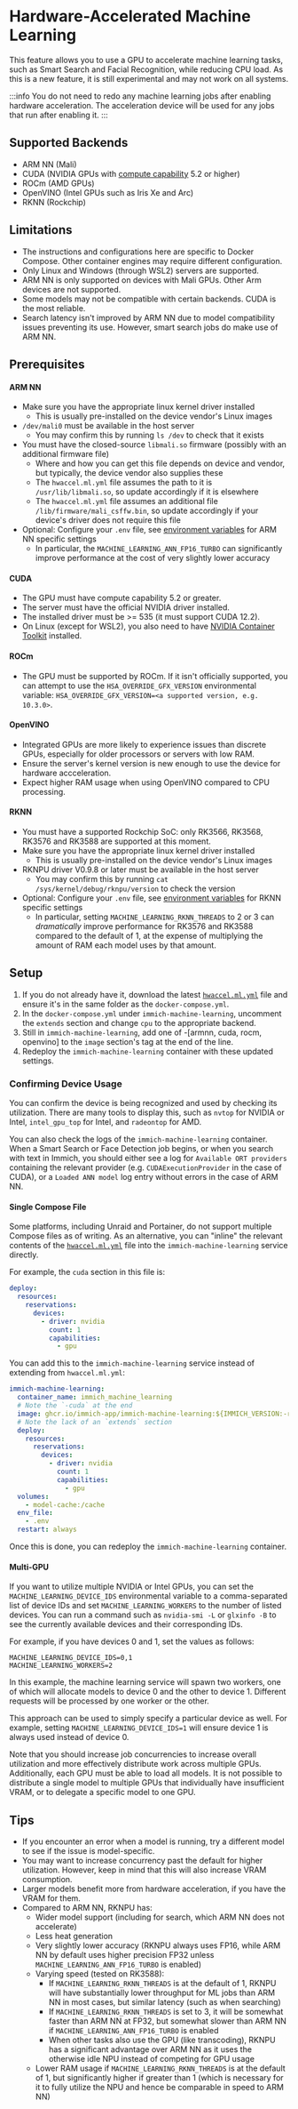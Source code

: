 # Hardware-Accelerated Machine Learning

This feature allows you to use a GPU to accelerate machine learning tasks, such as Smart Search and Facial Recognition, while reducing CPU load.
As this is a new feature, it is still experimental and may not work on all systems.

:::info
You do not need to redo any machine learning jobs after enabling hardware acceleration. The acceleration device will be used for any jobs that run after enabling it.
:::

## Supported Backends

- ARM NN (Mali)
- CUDA (NVIDIA GPUs with [compute capability](https://developer.nvidia.com/cuda-gpus) 5.2 or higher)
- ROCm (AMD GPUs)
- OpenVINO (Intel GPUs such as Iris Xe and Arc)
- RKNN (Rockchip)

## Limitations

- The instructions and configurations here are specific to Docker Compose. Other container engines may require different configuration.
- Only Linux and Windows (through WSL2) servers are supported.
- ARM NN is only supported on devices with Mali GPUs. Other Arm devices are not supported.
- Some models may not be compatible with certain backends. CUDA is the most reliable.
- Search latency isn't improved by ARM NN due to model compatibility issues preventing its use. However, smart search jobs do make use of ARM NN.

## Prerequisites

#### ARM NN

- Make sure you have the appropriate linux kernel driver installed
  - This is usually pre-installed on the device vendor's Linux images
- `/dev/mali0` must be available in the host server
  - You may confirm this by running `ls /dev` to check that it exists
- You must have the closed-source `libmali.so` firmware (possibly with an additional firmware file)
  - Where and how you can get this file depends on device and vendor, but typically, the device vendor also supplies these
  - The `hwaccel.ml.yml` file assumes the path to it is `/usr/lib/libmali.so`, so update accordingly if it is elsewhere
  - The `hwaccel.ml.yml` file assumes an additional file `/lib/firmware/mali_csffw.bin`, so update accordingly if your device's driver does not require this file
- Optional: Configure your `.env` file, see [environment variables](/docs/install/environment-variables) for ARM NN specific settings
  - In particular, the `MACHINE_LEARNING_ANN_FP16_TURBO` can significantly improve performance at the cost of very slightly lower accuracy

#### CUDA

- The GPU must have compute capability 5.2 or greater.
- The server must have the official NVIDIA driver installed.
- The installed driver must be >= 535 (it must support CUDA 12.2).
- On Linux (except for WSL2), you also need to have [NVIDIA Container Toolkit][nvct] installed.

#### ROCm

- The GPU must be supported by ROCm. If it isn't officially supported, you can attempt to use the `HSA_OVERRIDE_GFX_VERSION` environmental variable: `HSA_OVERRIDE_GFX_VERSION=<a supported version, e.g. 10.3.0>`.

#### OpenVINO

- Integrated GPUs are more likely to experience issues than discrete GPUs, especially for older processors or servers with low RAM.
- Ensure the server's kernel version is new enough to use the device for hardware accceleration.
- Expect higher RAM usage when using OpenVINO compared to CPU processing.

#### RKNN

- You must have a supported Rockchip SoC: only RK3566, RK3568, RK3576 and RK3588 are supported at this moment.
- Make sure you have the appropriate linux kernel driver installed
  - This is usually pre-installed on the device vendor's Linux images
- RKNPU driver V0.9.8 or later must be available in the host server
  - You may confirm this by running `cat /sys/kernel/debug/rknpu/version` to check the version
- Optional: Configure your `.env` file, see [environment variables](/docs/install/environment-variables) for RKNN specific settings
  - In particular, setting `MACHINE_LEARNING_RKNN_THREADS` to 2 or 3 can _dramatically_ improve performance for RK3576 and RK3588 compared to the default of 1, at the expense of multiplying the amount of RAM each model uses by that amount.

## Setup

1. If you do not already have it, download the latest [`hwaccel.ml.yml`][hw-file] file and ensure it's in the same folder as the `docker-compose.yml`.
2. In the `docker-compose.yml` under `immich-machine-learning`, uncomment the `extends` section and change `cpu` to the appropriate backend.
3. Still in `immich-machine-learning`, add one of -[armnn, cuda, rocm, openvino] to the `image` section's tag at the end of the line.
4. Redeploy the `immich-machine-learning` container with these updated settings.

### Confirming Device Usage

You can confirm the device is being recognized and used by checking its utilization. There are many tools to display this, such as `nvtop` for NVIDIA or Intel, `intel_gpu_top` for Intel, and `radeontop` for AMD.

You can also check the logs of the `immich-machine-learning` container. When a Smart Search or Face Detection job begins, or when you search with text in Immich, you should either see a log for `Available ORT providers` containing the relevant provider (e.g. `CUDAExecutionProvider` in the case of CUDA), or a `Loaded ANN model` log entry without errors in the case of ARM NN.

#### Single Compose File

Some platforms, including Unraid and Portainer, do not support multiple Compose files as of writing. As an alternative, you can "inline" the relevant contents of the [`hwaccel.ml.yml`][hw-file] file into the `immich-machine-learning` service directly.

For example, the `cuda` section in this file is:

```yaml
deploy:
  resources:
    reservations:
      devices:
        - driver: nvidia
          count: 1
          capabilities:
            - gpu
```

You can add this to the `immich-machine-learning` service instead of extending from `hwaccel.ml.yml`:

```yaml
immich-machine-learning:
  container_name: immich_machine_learning
  # Note the `-cuda` at the end
  image: ghcr.io/immich-app/immich-machine-learning:${IMMICH_VERSION:-release}-cuda
  # Note the lack of an `extends` section
  deploy:
    resources:
      reservations:
        devices:
          - driver: nvidia
            count: 1
            capabilities:
              - gpu
  volumes:
    - model-cache:/cache
  env_file:
    - .env
  restart: always
```

Once this is done, you can redeploy the `immich-machine-learning` container.

#### Multi-GPU

If you want to utilize multiple NVIDIA or Intel GPUs, you can set the `MACHINE_LEARNING_DEVICE_IDS` environmental variable to a comma-separated list of device IDs and set `MACHINE_LEARNING_WORKERS` to the number of listed devices. You can run a command such as `nvidia-smi -L` or `glxinfo -B` to see the currently available devices and their corresponding IDs.

For example, if you have devices 0 and 1, set the values as follows:

```
MACHINE_LEARNING_DEVICE_IDS=0,1
MACHINE_LEARNING_WORKERS=2
```

In this example, the machine learning service will spawn two workers, one of which will allocate models to device 0 and the other to device 1. Different requests will be processed by one worker or the other.

This approach can be used to simply specify a particular device as well. For example, setting `MACHINE_LEARNING_DEVICE_IDS=1` will ensure device 1 is always used instead of device 0.

Note that you should increase job concurrencies to increase overall utilization and more effectively distribute work across multiple GPUs. Additionally, each GPU must be able to load all models. It is not possible to distribute a single model to multiple GPUs that individually have insufficient VRAM, or to delegate a specific model to one GPU.

[hw-file]: https://github.com/immich-app/immich/releases/latest/download/hwaccel.ml.yml
[nvct]: https://docs.nvidia.com/datacenter/cloud-native/container-toolkit/latest/install-guide.html

## Tips

- If you encounter an error when a model is running, try a different model to see if the issue is model-specific.
- You may want to increase concurrency past the default for higher utilization. However, keep in mind that this will also increase VRAM consumption.
- Larger models benefit more from hardware acceleration, if you have the VRAM for them.
- Compared to ARM NN, RKNPU has:
  - Wider model support (including for search, which ARM NN does not accelerate)
  - Less heat generation
  - Very slightly lower accuracy (RKNPU always uses FP16, while ARM NN by default uses higher precision FP32 unless `MACHINE_LEARNING_ANN_FP16_TURBO` is enabled)
  - Varying speed (tested on RK3588):
    - If `MACHINE_LEARNING_RKNN_THREADS` is at the default of 1, RKNPU will have substantially lower throughput for ML jobs than ARM NN in most cases, but similar latency (such as when searching)
    - If `MACHINE_LEARNING_RKNN_THREADS` is set to 3, it will be somewhat faster than ARM NN at FP32, but somewhat slower than ARM NN if `MACHINE_LEARNING_ANN_FP16_TURBO` is enabled
    - When other tasks also use the GPU (like transcoding), RKNPU has a significant advantage over ARM NN as it uses the otherwise idle NPU instead of competing for GPU usage
  - Lower RAM usage if `MACHINE_LEARNING_RKNN_THREADS` is at the default of 1, but significantly higher if greater than 1 (which is necessary for it to fully utilize the NPU and hence be comparable in speed to ARM NN)
